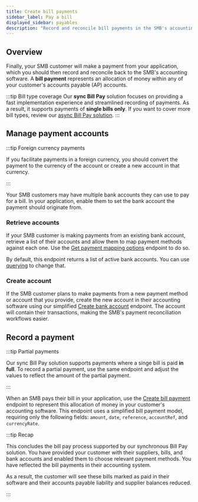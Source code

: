 ```yaml
---
title: Create bill payments
sidebar_label: Pay a bill
displayed_sidebar: payables
description: "Record and reconcile bill payments in the SMB's accounting software"
---
```


## Overview

Finally, your SMB customer will make a payment from your application, which you should then record and reconcile back to the SMB's accounting software. A **bill payment** represents an allocation of money within any of your customer's accounts payable (AP) accounts.

:::tip Bill type coverage
Our **sync Bill Pay** solution focuses on providing a fast implementation experience and streamlined recording of payments. As a result, it supports payments of **single bills only**. If you want to cover more bill types, review our [async Bill Pay solution](/payables/async/payments).
:::

## Manage payment accounts

:::tip Foreign currency payments

If you facilitate payments in a foreign currency, you should convert the payment to the currency of the account or create a new account in that currency.

:::

Your SMB customers may have multiple bank accounts they can use to pay for a bill. In your application, enable them to set the bank account the payment should originate from.

### Retrieve accounts

If your SMB customer is making payments from an existing bank account, retrieve a list of their accounts and allow them to map payment methods against each one. Use the [Get payment mapping options](/sync-for-payables-v2-api#/operations/get-mapping-options-payments) endpoint to do so. 

By default, this endpoint returns a list of active bank accounts. You can use [querying](/using-the-api/querying) to change that.

### Create account

If the SMB customer plans to make payments from a new payment method or account that you provide, create the new account in their accounting software using our simplified [Create bank account](/sync-for-payables-v2-api#/operations/create-bank-account) endpoint. The account will contain their transactions, making the SMB's payment reconciliation workflows easier. 

## Record a payment 

:::tip Partial payments

Our sync Bill Pay solution supports payments where a singe bill is paid **in full**. To record a partial payment, use the same endpoint and adjust the values to reflect the amount of the partial payment.

:::

When an SMB pays their bill in your application, use the [Create bill payment](/sync-for-payables-v2-api#/operations/create-bill-payment) endpoint to represent this allocation of money in your customer's accounting software. This endpoint uses a simplified bill payment model, requiring only the following fields: `amount`, `date`, `reference`, `accountRef`, and `currencyRate`.

:::tip Recap

This concludes the bill pay process supported by our synchronous Bill Pay solution. You have provided your customer with their suppliers, bills, and bank accounts and enabled them to choose relevant payment methods. You have reflected the bill payments in their accounting system. 

As a result, the customer will see these bills marked as paid in their software and their accounts payable liability and supplier balances reduced.

:::